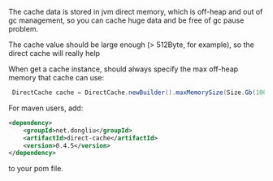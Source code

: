 The cache data is stored in jvm direct memory, which is off-heap and out of gc management, so you can cache huge data and be free of gc pause problem.

The cache value should be large enough (> 512Byte, for example), so the direct cache will really help

When get a cache instance, should always specify the max off-heap memory that cache can use:
```java
 DirectCache cache = DirectCache.newBuilder().maxMemorySize(Size.Gb(100)).build();
```

For maven users, add:
```xml
<dependency>
    <groupId>net.dongliu</groupId>
    <artifactId>direct-cache</artifactId>
    <version>0.4.5</version>
</dependency>
```
to your pom file.
